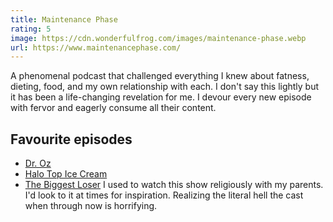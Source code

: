 ```yaml
---
title: Maintenance Phase
rating: 5
image: https://cdn.wonderfulfrog.com/images/maintenance-phase.webp
url: https://www.maintenancephase.com/
---
```


A phenomenal podcast that challenged everything I knew about fatness, dieting, food, and my own relationship with each. I don't say this lightly but it has been a life-changing revelation for me. I devour every new episode with fervor and eagerly consume all their content.

## Favourite episodes

- [Dr. Oz](https://maintenancephase.buzzsprout.com/1411126/7857472-dr-oz)
- [Halo Top Ice Cream](https://maintenancephase.buzzsprout.com/1411126/7127890-halo-top-ice-cream)
- [The Biggest Loser](https://maintenancephase.buzzsprout.com/1411126/7353850-the-biggest-loser)
  I used to watch this show religiously with my parents. I'd look to it at times for inspiration. Realizing the literal hell the cast when through now is horrifying.

